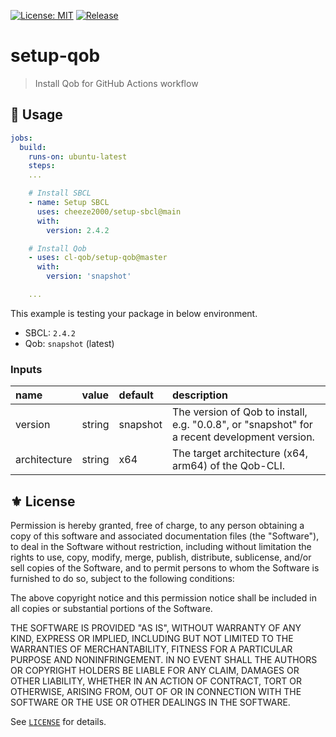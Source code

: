 [![License: MIT](https://img.shields.io/badge/License-MIT-green.svg)](https://opensource.org/licenses/MIT)
[![Release](https://img.shields.io/github/release/cl-qob/setup-qob.svg?logo=github)](https://github.com/cl-qob/setup-qob/releases/latest)

# setup-qob
> Install Qob for GitHub Actions workflow

## 🔨 Usage

```yml
jobs:
  build:
    runs-on: ubuntu-latest
    steps:
    ...

    # Install SBCL
    - name: Setup SBCL
      uses: cheeze2000/setup-sbcl@main
      with:
        version: 2.4.2

    # Install Qob
    - uses: cl-qob/setup-qob@master
      with:
        version: 'snapshot'

    ...
```

This example is testing your package in below environment.

* SBCL: `2.4.2`
* Qob: `snapshot` (latest)

### Inputs

| name         | value  | default  | description                                                                                  |
|:-------------|:-------|:---------|:---------------------------------------------------------------------------------------------|
| version      | string | snapshot | The version of Qob to install, e.g. "0.0.8", or "snapshot" for a recent development version. |
| architecture | string | x64      | The target architecture (x64, arm64) of the Qob-CLI.                                         |

## ⚜️ License

Permission is hereby granted, free of charge, to any person obtaining a copy
of this software and associated documentation files (the "Software"), to deal
in the Software without restriction, including without limitation the rights
to use, copy, modify, merge, publish, distribute, sublicense, and/or sell
copies of the Software, and to permit persons to whom the Software is
furnished to do so, subject to the following conditions:

The above copyright notice and this permission notice shall be included in all
copies or substantial portions of the Software.

THE SOFTWARE IS PROVIDED "AS IS", WITHOUT WARRANTY OF ANY KIND, EXPRESS OR
IMPLIED, INCLUDING BUT NOT LIMITED TO THE WARRANTIES OF MERCHANTABILITY,
FITNESS FOR A PARTICULAR PURPOSE AND NONINFRINGEMENT. IN NO EVENT SHALL THE
AUTHORS OR COPYRIGHT HOLDERS BE LIABLE FOR ANY CLAIM, DAMAGES OR OTHER
LIABILITY, WHETHER IN AN ACTION OF CONTRACT, TORT OR OTHERWISE, ARISING FROM,
OUT OF OR IN CONNECTION WITH THE SOFTWARE OR THE USE OR OTHER DEALINGS IN THE
SOFTWARE.

See [`LICENSE`](./LICENSE) for details.
